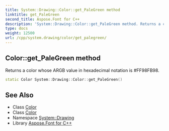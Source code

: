 ```yaml
---
title: System::Drawing::Color::get_PaleGreen method
linktitle: get_PaleGreen
second_title: Aspose.Font for C++
description: 'System::Drawing::Color::get_PaleGreen method. Returns a color whose ARGB value in hexadecimal notation is #FF98FB98 in C++.'
type: docs
weight: 12500
url: /cpp/system.drawing/color/get_palegreen/
---
```

## Color::get_PaleGreen method


Returns a color whose ARGB value in hexadecimal notation is #FF98FB98.

```cpp
static Color System::Drawing::Color::get_PaleGreen()
```

## See Also

* Class [Color](../)
* Class [Color](../)
* Namespace [System::Drawing](../../)
* Library [Aspose.Font for C++](../../../)
